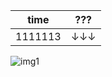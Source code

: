 time|???
-|-
1111113|↓↓↓
<picture>
<img alt="img1" src="https://raw.githubusercontent.com/Final0i00000000a7/Final0i00000000a7/main/goglgy/新项目 [7C78F30].gif"/>
</picture>
